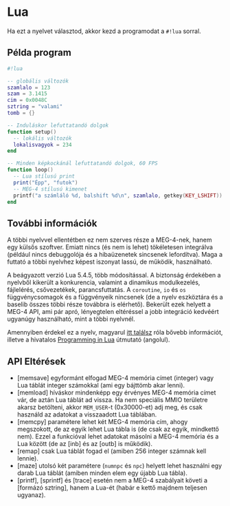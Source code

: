 Lua
===

Ha ezt a nyelvet választod, akkor kezd a programodat a `#!lua` sorral.

<h2 ex_lua>Példa program</h2>

```lua
#!lua

-- globális változók
szamlalo = 123
szam = 3.1415
cim = 0x0048C
sztring = "valami"
tomb = {}

-- Induláskor lefuttatandó dolgok
function setup()
  -- lokális változók
  lokalisvagyok = 234
end

-- Minden képkockánál lefuttatandó dolgok, 60 FPS
function loop()
  -- Lua stílusú print
  print("Épp", "futok")
  -- MEG-4 stílusú kimenet
  printf("a számláló %d, balshift %d\n", szamlalo, getkey(KEY_LSHIFT))
end
```

További információk
-------------------

A többi nyelvvel ellentétben ez nem szerves része a MEG-4-nek, hanem egy külsős szoftver. Emiatt nincs (és nem is lehet)
tökéletesen integrálva (például nincs debuggolója és a hibaüzenetek sincsenek lefordítva). Maga a futtató a többi nyelvhez képest
iszonyat lassú, de működik, használható.

A beágyazott verzió Lua 5.4.5, több módosítással. A biztonság érdekében a nyelvből kikerült a konkurencia, valamint a dinamikus
modulkezelés, fájlelérés, csővezetékek, parancsfuttatás. A `coroutine`, `io` és `os` függvénycsomagok és a függvényeik nincsenek
(de a nyelv eszköztára és a baselib összes többi része továbbra is elérhető). Bekerült ezek helyett a MEG-4 API, ami pár apró,
lényegtelen eltéréssel a jobb integráció kedvéért ugyanúgy használható, mint a többi nyelvnél.

Amennyiben érdekel ez a nyelv, magyarul [itt találsz](http://nyelvek.inf.elte.hu/leirasok/Lua) róla bővebb információt, illetve a
hivatalos [Programming in Lua](https://www.lua.org/pil) útmutató (angolul).

API Eltérések
-------------

- [memsave] egyformánt elfogad MEG-4 memória címet (integer) vagy Lua táblát integer számokkal (ami egy bájttömb akar lenni).
- [memload] híváskor mindenképp egy érvényes MEG-4 memória címet vár, de aztán Lua táblát ad vissza. Ha nem speciális MMIO
    területre akarsz betölteni, akkor `MEM_USER`-t (0x30000-et) adj meg, és csak használd az adatokat a visszaadott Lua táblában.
- [memcpy] paramétere lehet két MEG-4 memória cím, ahogy megszokott, de az egyik lehet Lua tábla is (de csak az egyik, mindkettő
    nem). Ezzel a funkcióval lehet adatokat másolni a MEG-4 memória és a Lua között (de az [inb] és az [outb] is működik).
- [remap] csak Lua táblát fogad el (amiben 256 integer számnak kell lennie).
- [maze] utolsó két paramétere (`numnpc` és `npc`) helyett lehet használni egy darab Lua táblát (amiben minden elem egy újabb Lua tábla).
- [printf], [sprintf] és [trace] esetén nem a MEG-4 szabályait követi a [formázó sztring], hanem a Lua-ét (habár e kettő majdnem teljesen ugyanaz).
